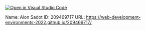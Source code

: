 [![Open in Visual Studio Code](https://classroom.github.com/assets/open-in-vscode-c66648af7eb3fe8bc4f294546bfd86ef473780cde1dea487d3c4ff354943c9ae.svg)](https://classroom.github.com/online_ide?assignment_repo_id=7564900&assignment_repo_type=AssignmentRepo)


Name: Alon Sadot
ID: 209469717 
URL: https://web-development-environments-2022.github.io/209469717/
